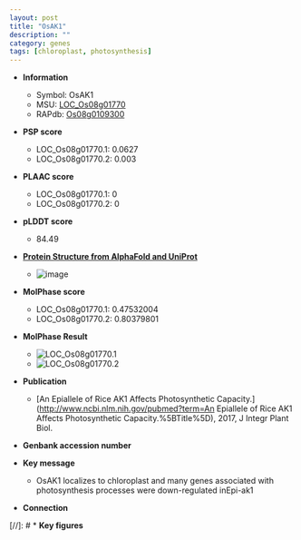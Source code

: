 ```yaml
---
layout: post
title: "OsAK1"
description: ""
category: genes
tags: [chloroplast, photosynthesis]
---
```


* **Information**  
    + Symbol: OsAK1  
    + MSU: [LOC_Os08g01770](http://rice.plantbiology.msu.edu/cgi-bin/ORF_infopage.cgi?orf=LOC_Os08g01770)  
    + RAPdb: [Os08g0109300](http://rapdb.dna.affrc.go.jp/viewer/gbrowse_details/irgsp1?name=Os08g0109300)  

* **PSP score**  
    + LOC_Os08g01770.1: 0.0627 
    + LOC_Os08g01770.2: 0.003 

* **PLAAC score**  
    + LOC_Os08g01770.1: 0 
    + LOC_Os08g01770.2: 0 

* **pLDDT score**
    + 84.49

* **[Protein Structure from AlphaFold and UniProt](https://www.uniprot.org/uniprotkb/Q6ZC69/entry#structure)**
    + ![image](https://ricepsp.github.io/images/Q6/AF-Q6ZC69-F1.png)

* **MolPhase score**
    + LOC_Os08g01770.1: 0.47532004
    + LOC_Os08g01770.2: 0.80379801

* **MolPhase Result**
    + ![LOC_Os08g01770.1](https://304243504.github.io/Pictures/LOC_Os08g/LOC_Os08g01770.1.png)
    + ![LOC_Os08g01770.2](https://304243504.github.io/Pictures/LOC_Os08g/LOC_Os08g01770.2.png)

* **Publication**  
    + [An Epiallele of Rice AK1 Affects Photosynthetic Capacity.](http://www.ncbi.nlm.nih.gov/pubmed?term=An Epiallele of Rice AK1 Affects Photosynthetic Capacity.%5BTitle%5D), 2017, J Integr Plant Biol.

* **Genbank accession number**  

* **Key message**  
    + OsAK1 localizes to chloroplast and many genes associated with photosynthesis processes were down-regulated inEpi-ak1

* **Connection**  

[//]: # * **Key figures**  


